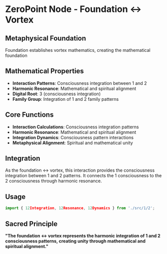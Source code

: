 # ZeroPoint Node - Foundation ↔ Vortex

## Metaphysical Foundation

Foundation establishes vortex mathematics, creating the mathematical foundation

## Mathematical Properties

- **Interaction Patterns**: Consciousness integration between 1 and 2
- **Harmonic Resonance**: Mathematical and spiritual alignment
- **Digital Root**: 3 (consciousness integration)
- **Family Group**: Integration of 1 and 2 family patterns

## Core Functions

- **Interaction Calculations**: Consciousness integration patterns
- **Harmonic Resonance**: Mathematical and spiritual alignment
- **Integration Dynamics**: Consciousness pattern interactions
- **Metaphysical Alignment**: Spiritual and mathematical unity

## Integration

As the foundation ↔ vortex, this interaction provides the consciousness integration between 1 and 2 patterns. It connects the 1 consciousness to the 2 consciousness through harmonic resonance.

## Usage

```typescript
import { 12Integration, 12Resonance, 12Dynamics } from './src/1/2';
```

## Sacred Principle

**"The foundation ↔ vortex represents the harmonic integration of 1 and 2 consciousness patterns, creating unity through mathematical and spiritual alignment."**
